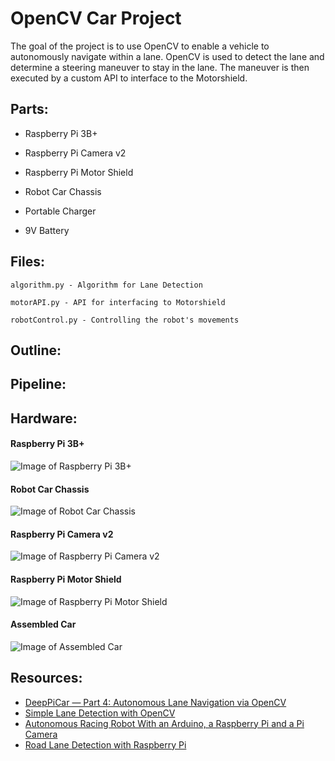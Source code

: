 # OpenCV Car Project #

The goal of the project is to use OpenCV to enable a vehicle to autonomously navigate within a lane. OpenCV is used to detect the lane and determine a steering maneuver to stay in the lane. The maneuver is then executed by a custom API to interface to the Motorshield. 


## Parts: ##

* Raspberry Pi 3B+

* Raspberry Pi Camera v2

* Raspberry Pi Motor Shield

* Robot Car Chassis

* Portable  Charger

* 9V Battery

## Files: ##
```
algorithm.py - Algorithm for Lane Detection
```
```
motorAPI.py - API for interfacing to Motorshield
```
```
robotControl.py - Controlling the robot's movements
```

## Outline: ##


## Pipeline: ##

## Hardware: ##

#### Raspberry Pi 3B+ ####

![Image of Raspberry Pi 3B+](https://github.com/rocketrunner22/OpenCV_Car/blob/master/images/pi.jpg "Raspberry Pi 3B+")

#### Robot Car Chassis ####

![Image of Robot Car Chassis](https://github.com/rocketrunner22/OpenCV_Car/blob/master/images/chassis.jpg "Robot Car Chassis")

#### Raspberry Pi Camera v2 ####

![Image of Raspberry Pi Camera v2](https://github.com/rocketrunner22/OpenCV_Car/blob/master/images/camera.jpg "Raspberry Pi Camera v2")

#### Raspberry Pi Motor Shield ####

![Image of Raspberry Pi Motor Shield](https://github.com/rocketrunner22/OpenCV_Car/blob/master/images/shield.jpg "Raspberry Pi Motor Shield")

#### Assembled Car ####

![Image of Assembled Car](https://github.com/rocketrunner22/OpenCV_Car/blob/master/images/assembled.jpg "Assembled Car")

## Resources: ##
* [DeepPiCar — Part 4: Autonomous Lane Navigation via OpenCV](https://towardsdatascience.com/deeppicar-part-4-lane-following-via-opencv-737dd9e47c96)
* [Simple Lane Detection with OpenCV](https://medium.com/@mrhwick/simple-lane-detection-with-opencv-bfeb6ae54ec00)
* [Autonomous Racing Robot With an Arduino, a Raspberry Pi and a Pi Camera](https://becominghuman.ai/autonomous-racing-robot-with-an-arduino-a-raspberry-pi-and-a-pi-camera-3e72819e1e63)
* [Road Lane Detection with Raspberry Pi](https://www.hackster.io/Abhinav_Abhi/road-lane-detection-with-raspberry-pi-a4711f)

